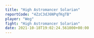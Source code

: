 ```yaml
---
title: "High Astromancer Solarian"
reportCode: "4ZzC3dJ6NPqfKgTB"
player: "Weg"
fight: "High Astromancer Solarian"
date: 2021-10-18T19:02:24.561000+00:00
---
```

